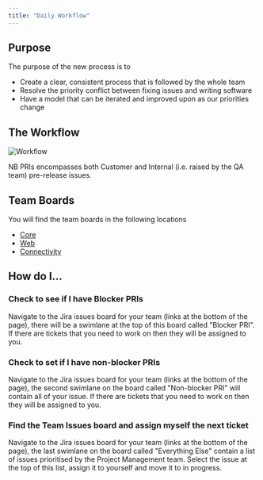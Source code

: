 ```yaml
---
title: "Daily Workflow"
---
```


## Purpose
The purpose of the new process is to

- Create a clear, consistent process that is followed by the whole team
- Resolve the priority conflict between fixing issues and writing software
- Have a model that can be iterated and improved upon as our priorities change

## The Workflow

![][image-1]

NB PRIs encompasses both Customer and Internal (i.e. raised by the QA team) pre-release issues.

## Team Boards
You will find the team boards in the following locations

- [Core][1]
- [Web][2]
- [Connectivity][3]


## How do I…

### Check to see if I have Blocker PRIs
Navigate to the Jira issues board for your team (links at the bottom of the page), there will be a swimlane at the top of this board called "Blocker PRI". If there are tickets that you need to work on then they will be assigned to you.

### Check to set if I have non-blocker PRIs
Navigate to the Jira issues board for your team (links at the bottom of the page), the second swimlane on the board called "Non-blocker PRI" will contain all of your issue. If there are tickets that you need to work on then they will be assigned to you.  

### Find the Team Issues board and assign myself the next ticket
Navigate to the Jira issues board for your team (links at the bottom of the page), the last swimlane on the board called "Everything Else" contain a list of issues prioritised by the Project Management team. Select the issue at the top of this list, assign it to yourself and move it to in progress. 

[1]:	http://jira.intuitivesystems.co.uk/secure/RapidBoard.jspa?rapidView=234
[2]:	http://jira.intuitivesystems.co.uk/secure/RapidBoard.jspa?rapidView=237
[3]:	http://jira.intuitivesystems.co.uk/secure/RapidBoard.jspa?rapidView=239

[image-1]:	Workflow.png "Workflow"